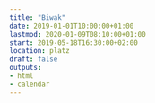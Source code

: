 ```yaml
---
title: "Biwak"
date: 2019-01-01T10:00:00+01:00
lastmod: 2020-01-09T08:10:00+01:00
start: 2019-05-18T16:30:00+02:00
location: platz
draft: false
outputs:
- html
- calendar
---
```

